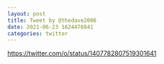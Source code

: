 ```yaml
--- 
layout: post 
title: Tweet by @thedave2006 
date: 2021-06-23 1624476841 
categories: twitter 
--- 
```

https://twitter.com/o/status/1407782807519301641